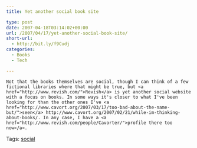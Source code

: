 ```yaml
---
title: Yet another social book site

type: post
date: 2007-04-18T03:14:02+00:00
url: /2007/04/17/yet-another-social-book-site/
short-url:
  - http://bit.ly/f9Cudj
categories:
  - Books
  - Tech

---
```

<div class='microid-mailto+http:sha1:6b0b0a2409148b2c0b8d8fa53cbdff5d7353bab0'>
  
    Not that the books themselves are social, though I can think of a few fictional libraries where that might be true, but <a href="http://www.revish.com/">Revish</a> is yet another social website with a focus on books. In some ways it's closer to what I've been looking for than the other ones I've <a href="http://www.cavort.org/2007/03/17/too-bad-about-the-name-but/">seen</a> http://www.cavort.org/2007/02/21/while-im-thinking-about-books/. In any case, I have a <a href="http://www.revish.com/people/Cavorter/">profile there too now</a>.
  
</div>

<div class="st-post-tags">
  Tags: <a href="http://www.cavort.org/tag/social/" title="social" rel="tag">social</a><br />
</div>